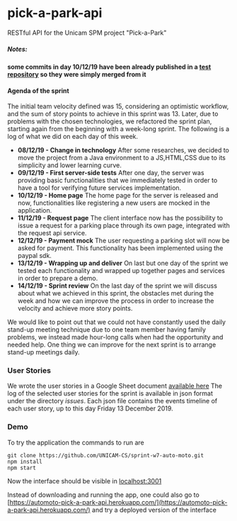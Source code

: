 # pick-a-park-api
RESTful API for the Unicam SPM project "Pick-a-Park"

##### Notes: 
**some commits in day 10/12/19 have been already published in a [test repository](https://github.com/VincenzoNucci/pick-a-park-api) so they were simply merged from it**

#### Agenda of the sprint
The initial team velocity defined was 15, considering an optimistic workflow, and the sum of story points to achieve in this sprint was 13.
Later, due to problems with the chosen technologies, we refactored the sprint plan, starting again from the beginning with a week-long sprint. The following is a log of what we did on each day of this week.

* **08/12/19 - Change in technology**
After some researches, we decided to move the project from a Java environment to a JS,HTML,CSS due to its simplicity and lower learning curve.
* **09/12/19 - First server-side tests**
After one day, the server was providing basic functionalities that we immediately tested in order to have a tool for verifying future services implementation.
* **10/12/19 - Home page**
The home page for the server is released and now, functionalities like registering a new users are mocked in the application.
* **11/12/19 - Request page**
The client interface now has the possibility to issue a request for a parking place through its own page, integrated with the request api service.
* **12/12/19 - Payment mock**
The user requesting a parking slot will now be asked for payment. This functionality has been implemented using the paypal sdk.
* **13/12/19 - Wrapping up and deliver**
On last but one day of the sprint we tested each functionality and wrapped up together pages and services in order to prepare a demo.
* **14/12/19 - Sprint review**
On the last day of the sprint we will discuss about what we achieved in this sprint, the obstacles met during the week and how we can improve the process in order to increase the velocity and achieve more story points.

We would like to point out that we could not have constantly used the daily stand-up meeting technique due to one team member having family problems, we instead made hour-long calls when had the opportunity and needed help.
One thing we can improve for the next sprint is to arrange stand-up meetings daily.

### User Stories
We wrote the user stories in a Google Sheet document [available here](https://docs.google.com/spreadsheets/d/1CT56THMKohscO8FBVuiHBV9Dpm8neEXZE4Pcw-vWUB8/edit?usp=sharing)
The log of the selected user stories for the sprint is available in json format under the directory *issues*.
Each json file contains the events timeline of each user story, up to this day Friday 13 December 2019.


### Demo
To try the application the commands to run are
```
git clone https://github.com/UNICAM-CS/sprint-w7-auto-moto.git
npm install
npm start
```
Now the interface should be visible in [localhost:3001](http://localhost:3001)

Instead of downloading and running the app, one could also go to [https://automoto-pick-a-park-api.herokuapp.com/](https://automoto-pick-a-park-api.herokuapp.com/) and try a deployed version of the interface
